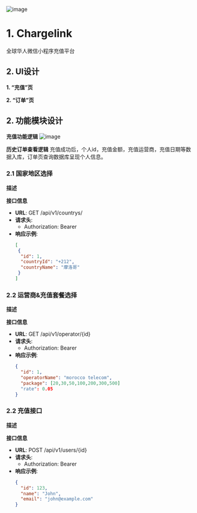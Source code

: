 ![image](https://github.com/user-attachments/assets/b5646189-b154-4403-b69f-c034ae44a100)

# 1. Chargelink
全球华人微信小程序充值平台

## 2. UI设计

**1. “充值”页**

**2. “订单”页**

## 2. 功能模块设计
**充值功能逻辑**
![image](https://github.com/user-attachments/assets/7777c4db-8d7c-41f3-a211-1f5e33547d92)

**历史订单查看逻辑**
充值成功后，个人id，充值金额，充值运营商，充值日期等数据入库，订单页查询数据库呈现个人信息。
### 2.1 国家地区选择
**描述**

**接口信息**
- **URL**: GET /api/v1/countrys/
- **请求头**:
  - Authorization: Bearer <token>
- **响应示例**:
  ```json
  [
   {
    "id": 1,
    "countryId": "+212",
    "countryName": "摩洛哥"
   }
  ]
### 2.2 运营商&充值套餐选择
**描述**

**接口信息**
- **URL**: GET /api/v1/operator/{id}
- **请求头**:
  - Authorization: Bearer <token>
- **响应示例**:
  ```json
  {
    "id": 1,
    "operatorName": "morocco telecom",
    "package": [20,30,50,100,200,300,500]
    "rate": 0.05
  }
### 2.2 充值接口
**描述**

**接口信息**
- **URL**: POST /api/v1/users/{id}
- **请求头**:
  - Authorization: Bearer <token>
- **响应示例**:
  ```json
  {
    "id": 123,
    "name": "John",
    "email": "john@example.com"
  }
